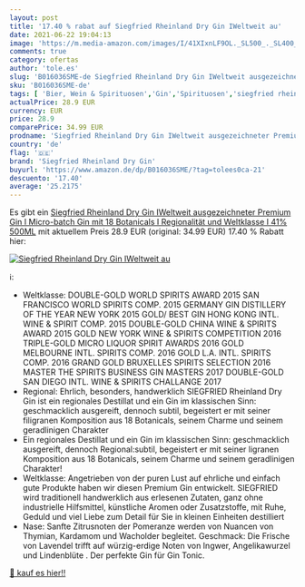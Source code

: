 ```yaml
---
layout: post
title: '17.40 % rabat auf Siegfried Rheinland Dry Gin IWeltweit au'
date: 2021-06-22 19:04:13
image: 'https://m.media-amazon.com/images/I/41XIxnLF9OL._SL500_._SL400_.jpg'
comments: true
category: ofertas
author: 'tole.es'
slug: 'B016036SME-de Siegfried Rheinland Dry Gin IWeltweit ausgezeichneter...'
sku: 'B016036SME-de'
tags: [ 'Bier, Wein & Spirituosen','Gin','Spirituosen','siegfried rheinland dry gin', ]
actualPrice: 28.9 EUR
currency: EUR
price: 28.9
comparePrice: 34.99 EUR
prodname: 'Siegfried Rheinland Dry Gin IWeltweit ausgezeichneter Premium Gin I Micro-batch Gin mit 18 Botanicals I Regionalität und Weltklasse I 41% 500ML'
country: 'de'
flag: '🇩🇪'
brand: 'Siegfried Rheinland Dry Gin'
buyurl: 'https://www.amazon.de/dp/B016036SME/?tag=tolees0ca-21'
descuento: '17.40'
average: '25.2175'
---
```


Es gibt ein [Siegfried Rheinland Dry Gin IWeltweit ausgezeichneter Premium Gin I Micro-batch Gin mit 18 Botanicals I Regionalität und Weltklasse I 41% 500ML](https://www.amazon.de/dp/B016036SME/?tag=tolees0ca-21) mit aktuellem Preis 28.9 EUR (original: 34.99 EUR) 17.40 % Rabatt hier:

[![Siegfried Rheinland Dry Gin IWeltweit au](https://m.media-amazon.com/images/I/41XIxnLF9OL._SL500_._SL400_.jpg)](https://www.amazon.de/dp/B016036SME/?tag=tolees0ca-21)

ℹ️:

- Weltklasse: DOUBLE-GOLD WORLD SPIRITS AWARD 2015 SAN FRANCISCO WORLD SPIRITS COMP. 2015 GERMANY GIN DISTILLERY OF THE YEAR NEW YORK 2015 GOLD/ BEST GIN HONG KONG INTL. WINE & SPIRIT COMP. 2015 DOUBLE-GOLD CHINA WINE & SPIRITS AWARD 2015 GOLD NEW YORK WINE & SPIRITS COMPETITION 2016 TRIPLE-GOLD MICRO LIQUOR SPIRIT AWARDS 2016 GOLD MELBOURNE INTL. SPIRITS COMP. 2016 GOLD L.A. INTL. SPIRITS COMP. 2016 GRAND GOLD BRUXELLES SPIRITS SELECTION 2016 MASTER THE SPIRITS BUSINESS GIN MASTERS 2017 DOUBLE-GOLD SAN DIEGO INTL. WINE & SPIRITS CHALLANGE 2017
- Regional: Ehrlich, besonders, handwerklich SIEGFRIED Rheinland Dry Gin ist ein regionales Destillat und ein Gin im klassischen Sinn: geschmacklich ausgereift, dennoch subtil, begeistert er mit seiner filigranen Komposition aus 18 Botanicals, seinem Charme und seinem geradlinigen Charakter
- Ein regionales Destillat und ein Gin im klassischen Sinn: geschmacklich ausgereift, dennoch Regional:subtil, begeistert er mit seiner ligranen Komposition aus 18 Botanicals, seinem Charme und seinem geradlinigen Charakter!
- Weltklasse: Angetrieben von der puren Lust auf ehrliche und einfach gute Produkte haben wir diesen Premium Gin entwickelt. SIEGFRIED wird traditionell handwerklich aus erlesenen Zutaten, ganz ohne industrielle Hilfsmittel, künstliche Aromen oder Zusatzstoffe, mit Ruhe, Geduld und viel Liebe zum Detail für Sie in kleinen Einheiten destilliert
- Nase: Sanfte Zitrusnoten der Pomeranze werden von Nuancen von Thymian, Kardamom und Wacholder begleitet. Geschmack: Die Frische von Lavendel trifft auf würzig-erdige Noten von Ingwer, Angelikawurzel und Lindenblüte . Der perfekte Gin für Gin Tonic.

[🛒 kauf es hier!!](https://www.amazon.de/dp/B016036SME/?tag=tolees0ca-21)
